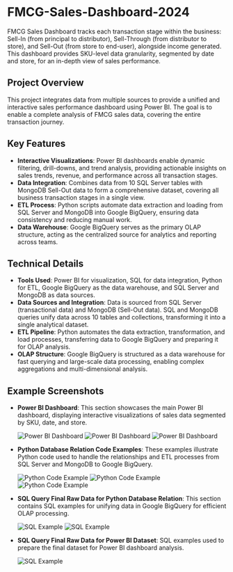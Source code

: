 # FMCG-Sales-Dashboard-2024

FMCG Sales Dashboard tracks each transaction stage within the business: Sell-In (from principal to distributor), Sell-Through (from distributor to store), and Sell-Out (from store to end-user), alongside income generated. This dashboard provides SKU-level data granularity, segmented by date and store, for an in-depth view of sales performance.

## Project Overview
This project integrates data from multiple sources to provide a unified and interactive sales performance dashboard using Power BI. The goal is to enable a complete analysis of FMCG sales data, covering the entire transaction journey.

## Key Features
- **Interactive Visualizations**: Power BI dashboards enable dynamic filtering, drill-downs, and trend analysis, providing actionable insights on sales trends, revenue, and performance across all transaction stages.
- **Data Integration**: Combines data from 10 SQL Server tables with MongoDB Sell-Out data to form a comprehensive dataset, covering all business transaction stages in a single view.
- **ETL Process**: Python scripts automate data extraction and loading from SQL Server and MongoDB into Google BigQuery, ensuring data consistency and reducing manual work.
- **Data Warehouse**: Google BigQuery serves as the primary OLAP structure, acting as the centralized source for analytics and reporting across teams.

## Technical Details
- **Tools Used**: Power BI for visualization, SQL for data integration, Python for ETL, Google BigQuery as the data warehouse, and SQL Server and MongoDB as data sources.
- **Data Sources and Integration**: Data is sourced from SQL Server (transactional data) and MongoDB (Sell-Out data). SQL and MongoDB queries unify data across 10 tables and collections, transforming it into a single analytical dataset.
- **ETL Pipeline**: Python automates the data extraction, transformation, and load processes, transferring data to Google BigQuery and preparing it for OLAP analysis.
- **OLAP Structure**: Google BigQuery is structured as a data warehouse for fast querying and large-scale data processing, enabling complex aggregations and multi-dimensional analysis.

## Example Screenshots
- **Power BI Dashboard**: This section showcases the main Power BI dashboard, displaying interactive visualizations of sales data segmented by SKU, date, and store.
  
  ![Power BI Dashboard](https://github.com/user-attachments/assets/f429f042-2907-4e06-8caa-7e22ce030034)
  ![Power BI Dashboard](https://github.com/user-attachments/assets/0e903645-df6f-42dc-8cfe-3db843cfb568)
  ![Power BI Dashboard](https://github.com/user-attachments/assets/dee5575b-e4c8-4440-8024-ba12f89533df)

- **Python Database Relation Code Examples**: These examples illustrate Python code used to handle the relationships and ETL processes from SQL Server and MongoDB to Google BigQuery.

  ![Python Code Example](https://github.com/user-attachments/assets/384536ac-70a2-4fdc-acd2-a1ca96050741)
  ![Python Code Example](https://github.com/user-attachments/assets/94541a85-2c76-4eaa-b1ff-571cf9909430)
  ![Python Code Example](https://github.com/user-attachments/assets/aac0e836-655a-4257-8964-c490731fb480)

- **SQL Query Final Raw Data for Python Database Relation**: This section contains SQL examples for unifying data in Google BigQuery for efficient OLAP processing.

  ![SQL Example](https://github.com/user-attachments/assets/85eacecd-a4ee-4ae8-8eaf-2e93119dd73b)
  ![SQL Example](https://github.com/user-attachments/assets/8dcff7fc-7b0f-46c9-ae8b-d246730d3b45)

- **SQL Query Final Raw Data for Power BI Dataset**: SQL examples used to prepare the final dataset for Power BI dashboard analysis.

  ![SQL Example](https://github.com/user-attachments/assets/24563f2a-d5a8-4b3a-ae1a-e14d94f5afda)

